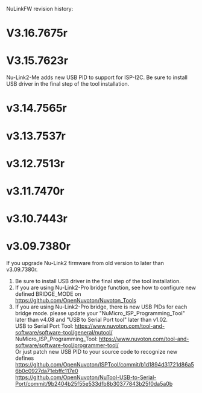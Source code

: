 NuLinkFW revision history:

# V3.16.7675r
# V3.15.7623r
Nu-Link2-Me adds new USB PID to support for ISP-I2C.
Be sure to install USB driver in the final step of the tool installation.
# v3.14.7565r
# v3.13.7537r
# v3.12.7513r
# v3.11.7470r
# v3.10.7443r
# v3.09.7380r
If you upgrade Nu-Link2 firmware from old version to later than v3.09.7380r. 
1. Be sure to install USB driver in the final step of the tool installation.
2. If you are using Nu-Link2-Pro bridge function, see how to configure new defined BRIDGE_MODE on https://github.com/OpenNuvoton/Nuvoton_Tools
3. If you are using Nu-Link2-Pro bridge, there is new USB PIDs for each bridge mode. please update your "NuMicro_ISP_Programming_Tool" later than v4.08 and "USB to Serial Port tool" later than v1.02.  
USB to Serial Port Tool: https://www.nuvoton.com/tool-and-software/software-tool/general/nutool/  
NuMicro_ISP_Programming_Tool: https://www.nuvoton.com/tool-and-software/software-tool/programmer-tool/  
Or just patch new USB PID to your source code to recognize new defines   
   https://github.com/OpenNuvoton/ISPTool/commit/b1d1894d31721d86a56b0c0927da71ebffc117e0  
   https://github.com/OpenNuvoton/NuTool-USB-to-Serial-Port/commit/9b2404b25f55e533dfb8b30377843b25f0da5a0b  
       
